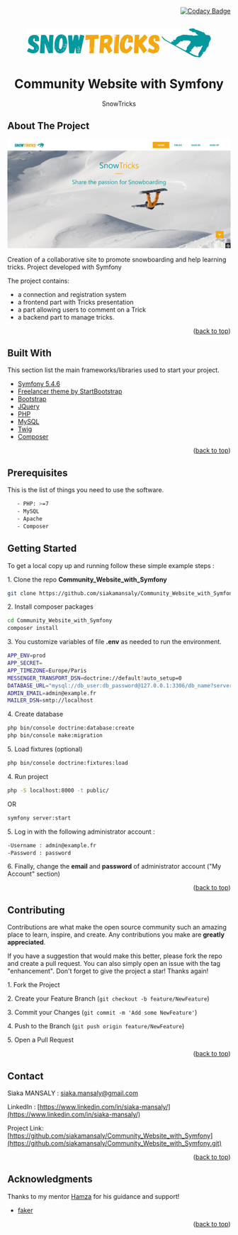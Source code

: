 <div id="top"></div>
<div align="right">

[![Codacy Badge](https://app.codacy.com/project/badge/Grade/84e30cbee58949cbad70ebaef13a299c)](https://www.codacy.com/gh/siakamansaly/Community_Website_with_Symfony/dashboard?utm_source=github.com&amp;utm_medium=referral&amp;utm_content=siakamansaly/Community_Website_with_Symfony&amp;utm_campaign=Badge_Grade)

</div>
<!-- PROJECT LOGO -->
<br />
<div align="center">
  <a href="https://github.com/siakamansaly/Blog_PHP_MVC">
    <img src="public/logo.png" alt="Logo">
  </a>
  <h1 align="center">Community Website with Symfony</h1>
  <p align="center">
    SnowTricks
  </p>
</div>

<!-- ABOUT THE PROJECT -->
## About The Project

<div align="center">
    <img src="public/Screenshot.png" alt="Screenshot" width="700px">
</div>
<p>Creation of a collaborative site to promote snowboarding and help learning tricks. Project developed with Symfony</p>
<p>The project contains:</p>
<ul>
  <li>a connection and registration system</li>
  <li>a frontend part with Tricks presentation </li>
  <li>a part allowing users to comment on a Trick</li>
  <li>a backend part to manage tricks.</li>
</ul>

<p align="right">(<a href="#top">back to top</a>)</p>

<!-- Built With -->
## Built With

This section list the main frameworks/libraries used to start your project.
<ul>
  <li><a href="https://symfony.com/doc/5.4/index.html" target="_blank">Symfony 5.4.6</a></li>
  <li><a href="https://startbootstrap.com/theme/freelancer" target="_blank">Freelancer theme by StartBootstrap</a></li>
  <li><a href="https://getbootstrap.com/" target="_blank">Bootstrap</a></li>
  <li><a href="https://jquery.com" target="_blank">JQuery</a></li>
  <li><a href="https://www.php.net/" target="_blank">PHP</a></li>
  <li><a href="https://www.mysql.com/fr/">MySQL</a></li>
  <li><a href="https://twig.symfony.com/" target="_blank">Twig</a></li>
  <li><a href="https://getcomposer.org/" target="_blank">Composer</a></li>
</ul>

<p align="right">(<a href="#top">back to top</a>)</p>

<!-- Prerequisites -->
## Prerequisites

This is the list of things you need to use the software.
   ```sh
      - PHP: >=7
      - MySQL
      - Apache
      - Composer
   ```
<!-- GETTING STARTED -->
## Getting Started

To get a local copy up and running follow these simple example steps :

1.&nbsp;Clone the repo **Community_Website_with_Symfony**
   ```sh
   git clone https://github.com/siakamansaly/Community_Website_with_Symfony.git
   ```

2.&nbsp;Install composer packages
   ```sh
   cd Community_Website_with_Symfony
   composer install
   ```
3.&nbsp;You customize variables of file **.env** as needed to run the environment.
   ```sh
   APP_ENV=prod
   APP_SECRET=
   APP_TIMEZONE=Europe/Paris
   MESSENGER_TRANSPORT_DSN=doctrine://default?auto_setup=0
   DATABASE_URL="mysql://db_user:db_password@127.0.0.1:3306/db_name?serverVersion=5.7&charset=utf8mb4"
   ADMIN_EMAIL=admin@example.fr
   MAILER_DSN=smtp://localhost
   ```
4.&nbsp;Create database
   ```sh
   php bin/console doctrine:database:create
   php bin/console make:migration
   ```
5.&nbsp;Load fixtures (optional)
   ```sh
   php bin/console doctrine:fixtures:load
   ```
4.&nbsp;Run project
   ```sh
   php -S localhost:8000 -t public/
   ```
   OR 
   ```sh
   symfony server:start
   ```      

5.&nbsp;Log in with the following administrator account :
   ```sh
   -Username : admin@example.fr
   -Password : password
   ```

6.&nbsp;Finally, change the **email** and **password** of administrator account ("My Account" section)

<p align="right">(<a href="#top">back to top</a>)</p>

<!-- CONTRIBUTING -->
## Contributing

Contributions are what make the open source community such an amazing place to learn, inspire, and create. Any contributions you make are **greatly appreciated**.

If you have a suggestion that would make this better, please fork the repo and create a pull request. You can also simply open an issue with the tag "enhancement".
Don't forget to give the project a star! Thanks again!

1.&nbsp;Fork the Project

2.&nbsp;Create your Feature Branch (`git checkout -b feature/NewFeature`)

3.&nbsp;Commit your Changes (`git commit -m 'Add some NewFeature'`)

4.&nbsp;Push to the Branch (`git push origin feature/NewFeature`)

5.&nbsp;Open a Pull Request

<p align="right">(<a href="#top">back to top</a>)</p>

<!-- CONTACT -->
## Contact

Siaka MANSALY : [siaka.mansaly@gmail.com](siaka.mansaly@gmail.com) 

LinkedIn : [https://www.linkedin.com/in/siaka-mansaly/](https://www.linkedin.com/in/siaka-mansaly/)

Project Link: [https://github.com/siakamansaly/Community_Website_with_Symfony](https://github.com/siakamansaly/Community_Website_with_Symfony.git)
              
<p align="right">(<a href="#top">back to top</a>)</p>

## Acknowledgments

Thanks to my mentor [Hamza](https://github.com/Hamzasakrani) for his guidance and support!

<ul>
  <li><a href="https://symfony.com/doc/current/components/http_foundation.html" target="_blank">faker</a></li>
</ul>

<p align="right">(<a href="#top">back to top</a>)</p>

